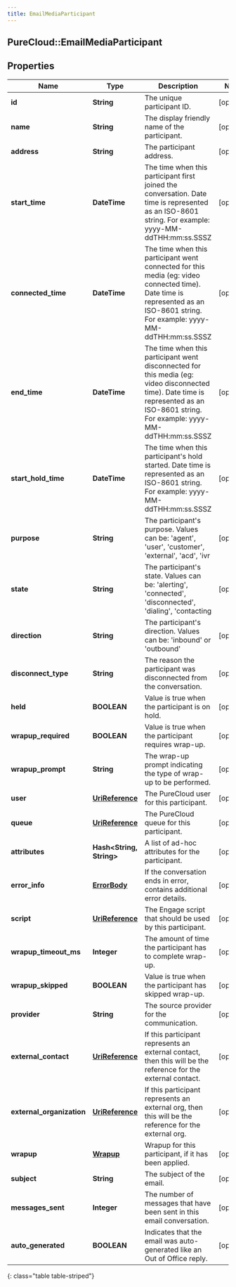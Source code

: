 ```yaml
---
title: EmailMediaParticipant
---
```

## PureCloud::EmailMediaParticipant

## Properties

|Name | Type | Description | Notes|
|------------ | ------------- | ------------- | -------------|
| **id** | **String** | The unique participant ID. | [optional] |
| **name** | **String** | The display friendly name of the participant. | [optional] |
| **address** | **String** | The participant address. | [optional] |
| **start_time** | **DateTime** | The time when this participant first joined the conversation. Date time is represented as an ISO-8601 string. For example: yyyy-MM-ddTHH:mm:ss.SSSZ | [optional] |
| **connected_time** | **DateTime** | The time when this participant went connected for this media (eg: video connected time). Date time is represented as an ISO-8601 string. For example: yyyy-MM-ddTHH:mm:ss.SSSZ | [optional] |
| **end_time** | **DateTime** | The time when this participant went disconnected for this media (eg: video disconnected time). Date time is represented as an ISO-8601 string. For example: yyyy-MM-ddTHH:mm:ss.SSSZ | [optional] |
| **start_hold_time** | **DateTime** | The time when this participant&#39;s hold started. Date time is represented as an ISO-8601 string. For example: yyyy-MM-ddTHH:mm:ss.SSSZ | [optional] |
| **purpose** | **String** | The participant&#39;s purpose.  Values can be: &#39;agent&#39;, &#39;user&#39;, &#39;customer&#39;, &#39;external&#39;, &#39;acd&#39;, &#39;ivr | [optional] |
| **state** | **String** | The participant&#39;s state.  Values can be: &#39;alerting&#39;, &#39;connected&#39;, &#39;disconnected&#39;, &#39;dialing&#39;, &#39;contacting | [optional] |
| **direction** | **String** | The participant&#39;s direction.  Values can be: &#39;inbound&#39; or &#39;outbound&#39; | [optional] |
| **disconnect_type** | **String** | The reason the participant was disconnected from the conversation. | [optional] |
| **held** | **BOOLEAN** | Value is true when the participant is on hold. | [optional] |
| **wrapup_required** | **BOOLEAN** | Value is true when the participant requires wrap-up. | [optional] |
| **wrapup_prompt** | **String** | The wrap-up prompt indicating the type of wrap-up to be performed. | [optional] |
| **user** | [**UriReference**](UriReference.html) | The PureCloud user for this participant. | [optional] |
| **queue** | [**UriReference**](UriReference.html) | The PureCloud queue for this participant. | [optional] |
| **attributes** | **Hash&lt;String, String&gt;** | A list of ad-hoc attributes for the participant. | [optional] |
| **error_info** | [**ErrorBody**](ErrorBody.html) | If the conversation ends in error, contains additional error details. | [optional] |
| **script** | [**UriReference**](UriReference.html) | The Engage script that should be used by this participant. | [optional] |
| **wrapup_timeout_ms** | **Integer** | The amount of time the participant has to complete wrap-up. | [optional] |
| **wrapup_skipped** | **BOOLEAN** | Value is true when the participant has skipped wrap-up. | [optional] |
| **provider** | **String** | The source provider for the communication. | [optional] |
| **external_contact** | [**UriReference**](UriReference.html) | If this participant represents an external contact, then this will be the reference for the external contact. | [optional] |
| **external_organization** | [**UriReference**](UriReference.html) | If this participant represents an external org, then this will be the reference for the external org. | [optional] |
| **wrapup** | [**Wrapup**](Wrapup.html) | Wrapup for this participant, if it has been applied. | [optional] |
| **subject** | **String** | The subject of the email. | [optional] |
| **messages_sent** | **Integer** | The number of messages that have been sent in this email conversation. | [optional] |
| **auto_generated** | **BOOLEAN** | Indicates that the email was auto-generated like an Out of Office reply. | [optional] |
{: class="table table-striped"}


